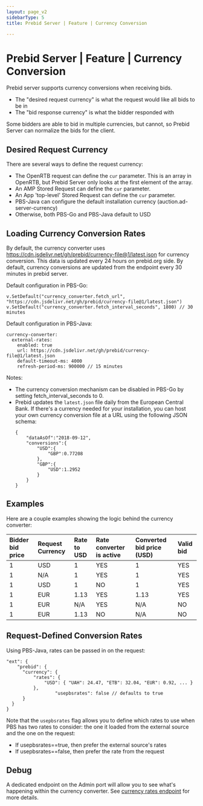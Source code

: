 ```yaml
---
layout: page_v2
sidebarType: 5
title: Prebid Server | Feature | Currency Conversion

---
```


# Prebid Server | Feature | Currency Conversion

Prebid server supports currency conversions when receiving bids.

- The "desired request currency" is what the request would like all bids to be in
- The "bid response currency" is what the bidder responded with

Some bidders are able to bid in multiple currencies, but cannot, so Prebid Server can normalize the bids for the
client.

## Desired Request Currency

There are several ways to define the request currency:

- The OpenRTB request can define the `cur` parameter. This is an array in OpenRTB, but Prebid Server only looks at the first element of the array.
- An AMP Stored Request can define the `cur` parameter.
- An App 'top-level' Stored Request can define the `cur` parameter.
- PBS-Java can configure the default installation currency (auction.ad-server-currency)
- Otherwise, both PBS-Go and PBS-Java default to USD

## Loading Currency Conversion Rates

By default, the currency converter uses https://cdn.jsdelivr.net/gh/prebid/currency-file@1/latest.json for currency conversion. This data is updated every 24 hours on prebid.org side.
By default, currency conversions are updated from the endpoint every 30 minutes in prebid server.

Default configuration in PBS-Go:
```
v.SetDefault("currency_converter.fetch_url", "https://cdn.jsdelivr.net/gh/prebid/currency-file@1/latest.json")
v.SetDefault("currency_converter.fetch_interval_seconds", 1800) // 30 minutes
```

Default configuration in PBS-Java:
```
currency-converter:
  external-rates:
    enabled: true
    url: https://cdn.jsdelivr.net/gh/prebid/currency-file@1/latest.json
    default-timeout-ms: 4000
    refresh-period-ms: 900000 // 15 minutes
```

Notes:

- The currency conversion mechanism can be disabled in PBS-Go by setting fetch_interval_seconds to 0.
- Prebid updates the `latest.json` file daily from the European Central Bank. If there's a currency needed for your
installation, you can host your own currency conversion file at a URL using the following JSON schema:
  ```
  {
      "dataAsOf":"2018-09-12",
      "conversions":{
          "USD":{
              "GBP":0.77208
          },
          "GBP":{
              "USD":1.2952
          }
      }
  }
  ```

## Examples

Here are a couple examples showing the logic behind the currency converter:

| Bidder bid price | Request Currency    | Rate to USD   | Rate converter is active | Converted bid price (USD) | Valid bid |
| :--------------- | :------------ |:--------------| :------------------------| :-------------------------|:----------|
| 1                | USD           |             1 | YES                      |                         1 | YES       |
| 1                | N/A           |             1 | YES                      |                         1 | YES       |
| 1                | USD           |             1 | NO                       |                         1 | YES       |
| 1                | EUR           |          1.13 | YES                      |                      1.13 | YES       |
| 1                | EUR           |           N/A | YES                      |                       N/A | NO        |
| 1                | EUR           |          1.13 | NO                       |                       N/A | NO        |

## Request-Defined Conversion Rates

Using PBS-Java, rates can be passed in on the request:

```
"ext": {
    "prebid": {
	  "currency": {
		  "rates": {
			  "USD": { "UAH": 24.47, "ETB": 32.04, "EUR": 0.92, ... }
		  },
                  "usepbsrates": false // defaults to true
	  }
  }
}
```

Note that the `usepbsrates` flag allows you to define which rates to use when PBS has two rates to consider: the one it loaded from the external source and the one on the request:
- If usepbsrates==true, then prefer the external source's rates
- If usepbsrates==false, then prefer the rate from the request


## Debug

A dedicated endpoint on the Admin port will allow you to see what's happening within the currency converter.
See [currency rates endpoint](/prebid-server/endpoints/pbs-endpoint-admin.html) for more details.
